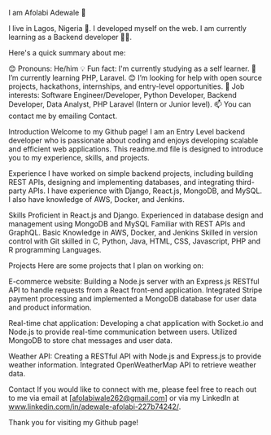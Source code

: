 I am Afolabi Adewale 🧔

I live in Lagos, Nigeria 🏫. I developed myself on the web. I am currently learning as a Backend developer 👨‍💻.

Here's a quick summary about me:

😊 Pronouns: He/him
💡 Fun fact: I'm currently studying as a self learner.
🌱 I’m currently learning PHP, Laravel.
😊 I’m looking for help with open source projects, hackathons, internships, and entry-level opportunities.
💼 Job interests: Software Engineer/Developer, Python Developer, Backend Developer, Data Analyst, PHP Laravel (Intern or Junior level).
📫 You can contact me by emailing Contact.


Introduction
Welcome to my Github page! I am an Entry Level backend developer who is passionate about coding and enjoys developing scalable and efficient web applications. This readme.md file is designed to introduce you to my experience, skills, and projects.

Experience
I have worked on simple backend projects, including building REST APIs, designing and implementing databases, and integrating third-party APIs. I have experience with Django, React.js, MongoDB, and MySQL. I also have knowledge of AWS, Docker, and Jenkins.



Skills
Proficient in React.js and Django.
Experienced in database design and management using MongoDB and MySQL
Familiar with REST APIs and GraphQL.
Basic Knowledge in AWS, Docker, and Jenkins
Skilled in version control with Git
skilled in C, Python, Java, HTML, CSS, Javascript, PHP and R programming Languages.


Projects
Here are some projects that I plan on working on:

E-commerce website: Building a Node.js server with an Express.js RESTful API to handle requests from a React front-end application. Integrated Stripe payment processing and implemented a MongoDB database for user data and product information.

Real-time chat application: Developing a chat application with Socket.io and Node.js to provide real-time communication between users. Utilized MongoDB to store chat messages and user data.

Weather API: Creating a RESTful API with Node.js and Express.js to provide weather information. Integrated OpenWeatherMap API to retrieve weather data.

Contact
If you would like to connect with me, please feel free to reach out to me via email at [afolabiwale262@gmail.com] or via my LinkedIn at www.linkedin.com/in/adewale-afolabi-227b74242/.

Thank you for visiting my Github page!
